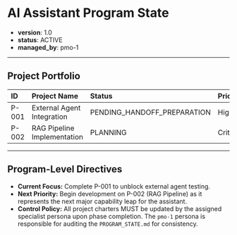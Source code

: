 # AI Assistant Program State

- **version**: 1.0
- **status**: ACTIVE
- **managed_by**: pmo-1

---
## Project Portfolio

| ID    | Project Name              | Status                      | Priority | Charter File                               |
| :---- | :------------------------ | :-------------------------- | :------- | :----------------------------------------- |
| P-001 | External Agent Integration| PENDING_HANDOFF_PREPARATION | High     | [P-001_JULES_INTEGRATION.md](./projects/P-001_JULES_INTEGRATION.md) |
| P-002 | RAG Pipeline Implementation | PLANNING                    | Critical | [P-002_RAG_IMPLEMENTATION.md](./projects/P-002_RAG_IMPLEMENTATION.md) |

---
## Program-Level Directives

- **Current Focus:** Complete P-001 to unblock external agent testing.
- **Next Priority:** Begin development on P-002 (RAG Pipeline) as it represents the next major capability leap for the assistant.
- **Control Policy:** All project charters MUST be updated by the assigned specialist persona upon phase completion. The `pmo-1` persona is responsible for auditing the `PROGRAM_STATE.md` for consistency.